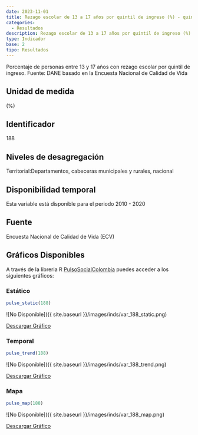 ```yaml
---
date: 2023-11-01
title: Rezago escolar de 13 a 17 años por quintil de ingreso (%) - quintil 3 (zona)
categories:
  - Resultados
description: Rezago escolar de 13 a 17 años por quintil de ingreso (%) - quintil 3
type: Indicador
base: 2
tipo: Resultados
--- 
```


Porcentaje de personas entre 13 y 17 años con rezago escolar por quintil de ingreso.
Fuente: DANE basado en la Encuesta Nacional de Calidad de Vida

## Unidad de medida
(%)

## Identificador
188

## Niveles de desagregación
Territorial:Departamentos, cabeceras municipales y rurales, nacional

## Disponibilidad temporal
Esta variable está disponible para el periodo 2010 - 2020

## Fuente
Encuesta Nacional de Calidad de Vida (ECV)

## Gráficos Disponibles

A través de la libreria R [PulsoSocialColombia](https://github.com/pulsosocialcolombia/PulsoSocialColombia) puedes acceder a los siguientes gráficos:

### Estático

``` R
pulso_static(188)
```

![No Disponible]({{ site.baseurl }}/images/inds/var_188_static.png)

<a href='{{ site.baseurl }}/images/inds/var_188_static.png'>Descargar Gráfico</a>

### Temporal

``` R
pulso_trend(188)
```

![No Disponible]({{ site.baseurl }}/images/inds/var_188_trend.png)

<a href='{{ site.baseurl }}/images/inds/var_188_trend.png'>Descargar Gráfico</a>

### Mapa

``` R
pulso_map(188)
```

![No Disponible]({{ site.baseurl }}/images/inds/var_188_map.png)

<a href='{{ site.baseurl }}/images/inds/var_188_map.png'>Descargar Gráfico</a>
